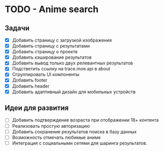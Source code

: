 # TODO - Anime search

## Задачи
-   [x] Добавить страницу с загрузкой изображения
-   [x] Добавить страницу с результатами
-   [x] Добавить страницу о проекте
-   [x] Добавить кэширование результатов
-   [x] Добавить вывод только двух релевантных результатов
-   [x] Подстветить ссылку на trace.moe.api в about
-   [x] Сгруппировать UI компоненты
-   [x] Добавить footer 
-   [x] Добавить header 
-   [x] Добавить адаптивный дизайн для мобильных устройств

## Идеи для развития

-   [ ] Добавить подтверждение возраста при отображении 18+ контента
-   [ ] Реализовать простую авторизацию
-   [ ] Добавить сохранение результатов поиска в базу данных
-   [ ] Возможность отмечать любимые аниме
-   [ ] Интеграция с социальными сетями для шаринга результатов.
